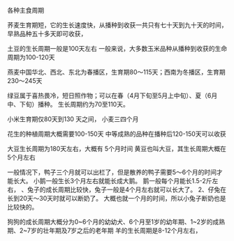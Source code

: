 各种主食周期

荞麦生育期短，它的生长速度快，从播种到收获一共只有七十天到九十天的时间，早熟品种五十多天即可收获，

土豆的生长周期一般是100天左右
一般来说，大多数玉米品种从播种到收获的生命周期为100-120天

燕麦中国华北、西北、东北为春播区，生育期80～115天；西南为冬播区，生育期230～245天

绿豆属于喜热畏冷，短日照作物；可以在春（4月下旬至5月上中旬）、夏（6月中、下旬）播种。 生长周期约为70至110天。


小米生育期仅80天到130 天之间，
小麦三四个月


花生的种植周期大概需要100-150天 中等成熟的品种在播种后120-150天可以收获

大豆生长周期为180天左右，大概有 5个月时间 黄豆也叫大豆，其生长周期大概在5个月左右




一般情况下，鸭子三个月就可以出栏了，但是散养的鸭子需要5～6个月的时间才能长大。
小鹅一般生长3个月左右就能长成大鹅。 鹅一般每个月能长1.5-2斤左右，
、兔子的成长周期比较快，兔子一般是4个月左右就可以长大了。 2、仔兔在长到20天～30天时就可以断奶了。 大概也就一个月的时间，所以小兔子断奶也是比较快的。

狗狗的成长周期大概分为0~6个月的幼幼犬、6个月至1岁的幼年期、1~2岁的成熟期、2~7岁的壮年期及7岁之后的老年期
羊的生长周期是8-12个月左右，
